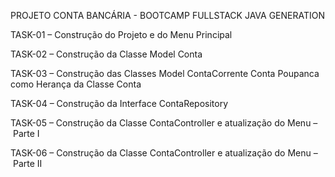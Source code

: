PROJETO CONTA BANCÁRIA - BOOTCAMP FULLSTACK JAVA GENERATION

TASK-01 – Construção do Projeto e do Menu Principal

TASK-02 – Construção da Classe Model Conta

TASK-03 – Construção das Classes Model ContaCorrente Conta Poupanca como Herança da Classe Conta

TASK-04 – Construção da Interface ContaRepository

TASK-05 – Construção da Classe ContaController e atualização do Menu – Parte I

TASK-06 – Construção da Classe ContaController e atualização do Menu – Parte II
